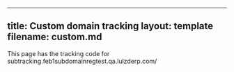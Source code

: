 
---
title: Custom domain tracking
layout: template
filename: custom.md
--- 

This page has the tracking code for subtracking.feb1subdomainregtest.qa.lulzderp.com/

<!-- Ortto robert capture code -->
<script>
    window.ap3c = window.ap3c || {};
    var ap3c = window.ap3c;
    ap3c.cmd = ap3c.cmd || [];
    ap3c.cmd.push(function() {
        ap3c.init('YdOVzkqoVlq0G5Pscm9iZXJ0', 'https://subtracking.feb1subdomainregtest.qa.lulzderp.com/');
        ap3c.track({v: 0});
    });
    ap3c.activity = function(act) { ap3c.act = (ap3c.act || []); ap3c.act.push(act); };
    var s, t; s = document.createElement('script'); s.type = 'text/javascript'; s.src = "https://subtracking.feb1subdomainregtest.qa.lulzderp.com/app.js";
    t = document.getElementsByTagName('script')[0]; t.parentNode.insertBefore(s, t);
</script>
